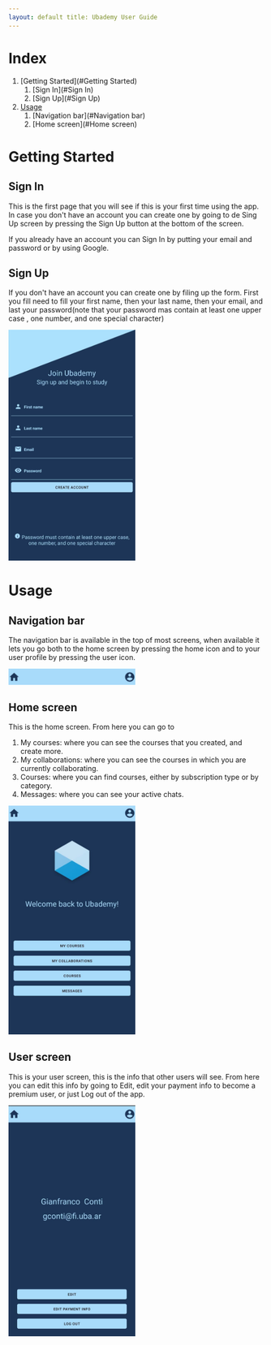 ```yaml
---
layout: default title: Ubademy User Guide
---
```


# Index

1. [Getting Started](#Getting Started)
    1. [Sign In](#Sign In)
    2. [Sign Up](#Sign Up)
2. [Usage](#Usage)
    1. [Navigation bar](#Navigation bar)
    2. [Home screen](#Home screen)

# Getting Started

## Sign In

This is the first page that you will see if this is your first time using the app. In case you don't have an account you
can create one by going to de Sing Up screen by pressing the Sign Up button at the bottom of the screen.

If you already have an account you can Sign In by putting your email and password or by using Google.

## Sign Up

If you don't have an account you can create one by filing up the form. First you fill need to fill your first name, then
your last name, then your email, and last your password(note that your password mas contain at least one upper case ,
one number, and one special character)

<img src="res/signUpScreen.jpeg" alt="drawing" style="width: 250px"/>

# Usage

## Navigation bar

The navigation bar is available in the top of most screens, when available it lets you go both to the home screen by
pressing the home icon and to your user profile by pressing the user icon.

<img src="res/navigationBar.jpeg" alt="drawing" style="width: 250px"/>

## Home screen

This is the home screen. From here you can go to

1. My courses: where you can see the courses that you created, and create more.
2. My collaborations: where you can see the courses in which you are currently collaborating.
3. Courses: where you can find courses, either by subscription type or by category.
4. Messages: where you can see your active chats.

<img src="res/homeScreen.jpeg" alt="drawing" style="width: 250px"/>

## User screen

This is your user screen, this is the info that other users will see. From here you can edit this info by going to Edit,
edit your payment info to become a premium user, or just Log out of the app.

<img src="res/userScreen.jpeg" alt="drawing" style="width: 250px"/>
